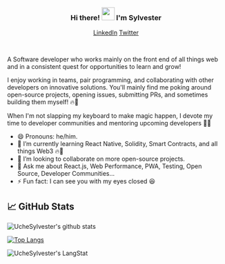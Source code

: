 <h3 align="center"> Hi there! <img src="https://raw.githubusercontent.com/MartinHeinz/MartinHeinz/master/wave.gif" width="30px"> I'm <B>Sylvester</B></h3>
<p align="center">
  <a href="https://linkedin.com/in/uchenna-okoro" target="_blank">LinkedIn</a>
  <a href="https://twitter.com/UCylvester" target="_blank">Twitter</a>
</p>

<br />
<!-- <hr> -->

A Software developer who works mainly on the front end of all things web and in a consistent quest for opportunities to learn and grow!

I enjoy working in teams, pair programming, and collaborating with other developers on innovative solutions. You'll mainly find me poking around open-source projects, opening issues, submitting PRs, and sometimes building them myself! 🔥🚀

When I'm not slapping my keyboard to make magic happen, I devote my time to developer communities and mentoring upcoming developers 🤗🤗

- 😄 Pronouns: he/him.
- 🌱 I’m currently learning React Native, Solidity, Smart Contracts, and all things Web3 🔥🚀
- 👯 I’m looking to collaborate on more open-source projects.
- 💬 Ask me about React.js, Web Performance, PWA, Testing, Open Source, Developer Communities...
- ⚡ Fun fact: I can see you with my eyes closed 😆

## &#x1f4c8; GitHub Stats

![UcheSylvester's github stats](https://github-readme-stats.vercel.app/api?username=uchesylvester&count_private=true&show_icons=true&theme=tokyonight)

[![Top Langs](https://github-readme-stats.vercel.app/api/top-langs/?username=uchesylvester&layout=compact&theme=tokyonight)](https://github.com/UcheSylvester)

<div>
  <img align="center" src="https://github-readme-streak-stats.herokuapp.com/?user=UcheSylvester" alt="UcheSylvester's LangStat"/>
</div>
